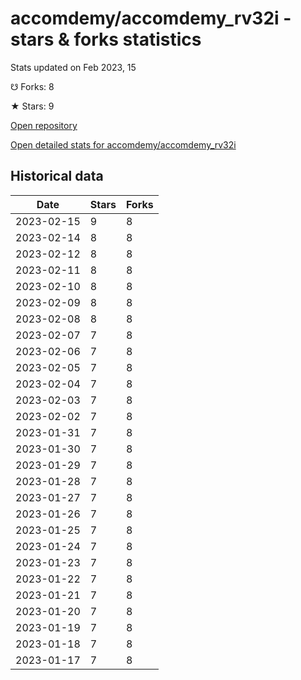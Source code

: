 # accomdemy/accomdemy_rv32i - stars & forks statistics

Stats updated on Feb 2023, 15

☋ Forks: 8

★ Stars: 9

[Open repository](https://github.com/accomdemy/accomdemy_rv32i)

[Open detailed stats for accomdemy/accomdemy_rv32i](https://reviewgithub.com/rep/accomdemy/accomdemy_rv32i)

## Historical data
| Date | Stars | Forks |
|------|-------|-------|
| 2023-02-15 | 9 | 8 | 
| 2023-02-14 | 8 | 8 | 
| 2023-02-12 | 8 | 8 | 
| 2023-02-11 | 8 | 8 | 
| 2023-02-10 | 8 | 8 | 
| 2023-02-09 | 8 | 8 | 
| 2023-02-08 | 8 | 8 | 
| 2023-02-07 | 7 | 8 | 
| 2023-02-06 | 7 | 8 | 
| 2023-02-05 | 7 | 8 | 
| 2023-02-04 | 7 | 8 | 
| 2023-02-03 | 7 | 8 | 
| 2023-02-02 | 7 | 8 | 
| 2023-01-31 | 7 | 8 | 
| 2023-01-30 | 7 | 8 | 
| 2023-01-29 | 7 | 8 | 
| 2023-01-28 | 7 | 8 | 
| 2023-01-27 | 7 | 8 | 
| 2023-01-26 | 7 | 8 | 
| 2023-01-25 | 7 | 8 | 
| 2023-01-24 | 7 | 8 | 
| 2023-01-23 | 7 | 8 | 
| 2023-01-22 | 7 | 8 | 
| 2023-01-21 | 7 | 8 | 
| 2023-01-20 | 7 | 8 | 
| 2023-01-19 | 7 | 8 | 
| 2023-01-18 | 7 | 8 | 
| 2023-01-17 | 7 | 8 | 

